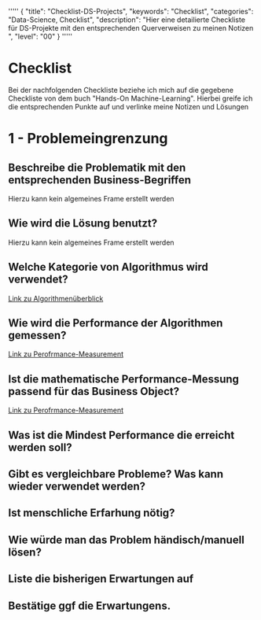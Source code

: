 '''''
{
"title": "Checklist-DS-Projects",
"keywords": "Checklist",
"categories": "Data-Science, Checklist",
"description": "Hier eine detailierte Checkliste für DS-Projekte mit den entsprechenden Querverweisen zu meinen Notizen ",
"level": "00"
}
'''''

<h1>Checklist</h1>

Bei der nachfolgenden Checkliste beziehe ich mich auf die gegebene Checkliste von dem buch "Hands-On Machine-Learning". Hierbei greife ich die entsprechenden Punkte auf und verlinke meine Notizen und Lösungen


# 1 - Problemeingrenzung
## Beschreibe die Problematik mit den entsprechenden Business-Begriffen
Hierzu kann kein algemeines Frame erstellt werden
## Wie wird die Lösung benutzt?
Hierzu kann kein algemeines Frame erstellt werden
## Welche Kategorie von Algorithmus wird verwendet?
[Link zu Algorithmenüberblick](./Theorie/001_Algorithmen.md)
## Wie wird die Performance der Algorithmen gemessen?
[Link zu Perofrmance-Measurement](./Theorie/001_Algorithmen.md)

## Ist die mathematische Performance-Messung passend für das Business Object?
[Link zu Perofrmance-Measurement](./Theorie/001_Algorithmen.md)

## Was ist die Mindest Performance die erreicht werden soll?

## Gibt es vergleichbare Probleme? Was kann wieder verwendet werden?

## Ist menschliche Erfarhung nötig?

## Wie würde man das Problem händisch/manuell lösen?

## Liste die bisherigen Erwartungen auf

## Bestätige ggf die Erwartungens.